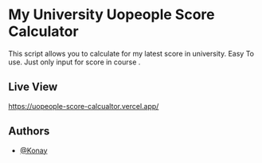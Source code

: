 
# My University Uopeople Score Calculator

This script allows you to calculate for my latest score in university. Easy To use.
 Just only input for score in course . 


## Live View



https://uopeople-score-calcualtor.vercel.app/
## Authors

- [@Konay](https://github.com/Konay1092)

